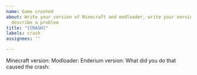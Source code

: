 ```yaml
---
name: Game crashed
about: Write your version of Minecraft and modloader, write your version of mod and
  describe a problem
title: "[CRASH]"
labels: crash
assignees: ''

---
```


Minecraft version:
Modloader:
Enderium version:
What did you do that caused the crash:
